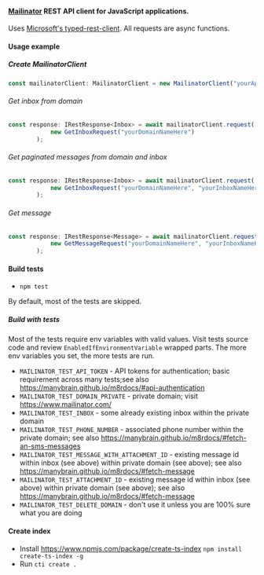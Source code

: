 #### [Mailinator](https://www.mailinator.com/) REST API client for JavaScript applications. 

Uses [Microsoft's typed-rest-client](https://github.com/microsoft/typed-rest-client). All requests are async functions.

#### Usage example

##### Create MailinatorClient

```typescript
const mailinatorClient: MailinatorClient = new MailinatorClient("yourApiKeyHere");
```

###### Get inbox from domain

```typescript
const response: IRestResponse<Inbox> = await mailinatorClient.request(
            new GetInboxRequest("yourDomainNameHere")
        );
```

###### Get paginated messages from domain and inbox

```typescript
const response: IRestResponse<Inbox> = await mailinatorClient.request(
            new GetInboxRequest("yourDomainNameHere", "yourInboxNameHere", 10, 20, Sort.DESC, true)
        );
```
                                                       
###### Get message
             
```typescript                                
const response: IRestResponse<Message> = await mailinatorClient.request(
            new GetMessageRequest("yourDomainNameHere", "yourInboxNameHere", "yourMessageIdHere")
        );
```

#### Build tests

* `npm test`

By default, most of the tests are skipped. 

##### Build with tests

Most of the tests require env variables with valid values. Visit tests source code and review `EnabledIfEnvironmentVariable` wrapped parts. The more env variables you set, the more tests are run.

* `MAILINATOR_TEST_API_TOKEN` - API tokens for authentication; basic requirement across many tests;see also https://manybrain.github.io/m8rdocs/#api-authentication
* `MAILINATOR_TEST_DOMAIN_PRIVATE` - private domain; visit https://www.mailinator.com/
* `MAILINATOR_TEST_INBOX` - some already existing inbox within the private domain
* `MAILINATOR_TEST_PHONE_NUMBER` - associated phone number within the private domain; see also https://manybrain.github.io/m8rdocs/#fetch-an-sms-messages
* `MAILINATOR_TEST_MESSAGE_WITH_ATTACHMENT_ID` - existing message id within inbox (see above) within private domain (see above); see also https://manybrain.github.io/m8rdocs/#fetch-message
* `MAILINATOR_TEST_ATTACHMENT_ID` - existing message id within inbox (see above) within private domain (see above); see also https://manybrain.github.io/m8rdocs/#fetch-message
* `MAILINATOR_TEST_DELETE_DOMAIN` - don't use it unless you are 100% sure what you are doing

#### Create index

* Install https://www.npmjs.com/package/create-ts-index `npm install create-ts-index -g`
* Run `cti create .`
